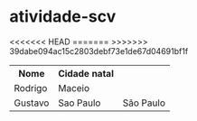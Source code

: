 # atividade-scv

<table>
  <tr>
    <th>Nome</th>
    <th>Cidade natal</th>
  </tr>
  <tr>
    <td>Rodrigo</td>
    <td>Maceio</td>
  </tr>
  <tr>
    <td>Gustavo</td>
<<<<<<< HEAD
    <td>Sao Paulo</td>
=======
    <td>São Paulo</td>
>>>>>>> 39dabe094ac15c2803debf73e1de67d04691bf1f
  </tr>
</table>